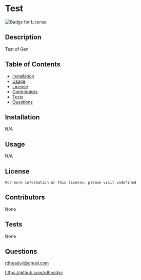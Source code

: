 # Test
  ![Badge for License](https://shields.io/badge/license-MIT-blue.svg)

  ## Description
  Test of Gen

  ## Table of Contents
  * [Installation](#installation)
  * [Usage](#usage)
  * [License](#license)
  * [Contributors](#contributors)
  * [Tests](#tests)
  * [Questions](#questions)

  ## Installation
  N/A

  ## Usage
  N/A

  ## License
    For more information on this license, please visit undefined
    

  ## Contributors
  None

  ## Tests
  None

  ## Questions
  rdheadyii@gmail.com

  https://github.com/rdheadyii
